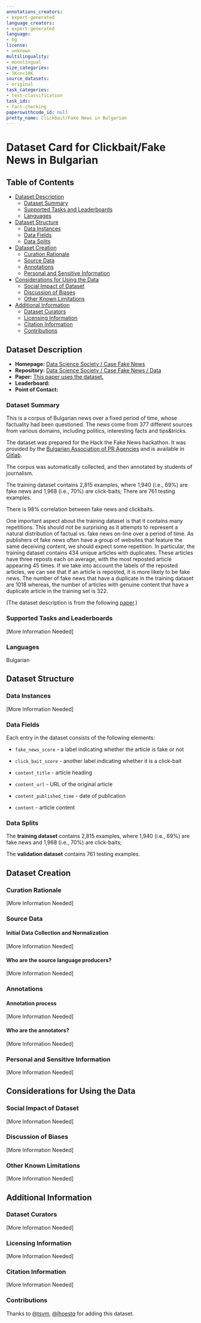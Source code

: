 ```yaml
---
annotations_creators:
- expert-generated
language_creators:
- expert-generated
language:
- bg
license:
- unknown
multilinguality:
- monolingual
size_categories:
- 1K<n<10K
source_datasets:
- original
task_categories:
- text-classification
task_ids:
- fact-checking
paperswithcode_id: null
pretty_name: Clickbait/Fake News in Bulgarian
---
```


# Dataset Card for Clickbait/Fake News in Bulgarian

## Table of Contents
- [Dataset Description](#dataset-description)
  - [Dataset Summary](#dataset-summary)
  - [Supported Tasks and Leaderboards](#supported-tasks-and-leaderboards)
  - [Languages](#languages)
- [Dataset Structure](#dataset-structure)
  - [Data Instances](#data-instances)
  - [Data Fields](#data-fields)
  - [Data Splits](#data-splits)
- [Dataset Creation](#dataset-creation)
  - [Curation Rationale](#curation-rationale)
  - [Source Data](#source-data)
  - [Annotations](#annotations)
  - [Personal and Sensitive Information](#personal-and-sensitive-information)
- [Considerations for Using the Data](#considerations-for-using-the-data)
  - [Social Impact of Dataset](#social-impact-of-dataset)
  - [Discussion of Biases](#discussion-of-biases)
  - [Other Known Limitations](#other-known-limitations)
- [Additional Information](#additional-information)
  - [Dataset Curators](#dataset-curators)
  - [Licensing Information](#licensing-information)
  - [Citation Information](#citation-information)
  - [Contributions](#contributions)

## Dataset Description

- **Homepage:** [Data Science Society / Case Fake News](https://gitlab.com/datasciencesociety/case_fake_news)
- **Repository:** [Data Science Society / Case Fake News / Data](https://gitlab.com/datasciencesociety/case_fake_news/-/tree/master/data)
- **Paper:** [This paper uses the dataset.](https://www.acl-bg.org/proceedings/2017/RANLP%202017/pdf/RANLP045.pdf)
- **Leaderboard:**
- **Point of Contact:**

### Dataset Summary

This is a corpus of Bulgarian news over a fixed period of time, whose factuality had been questioned. 
The news come from 377 different sources from various domains, including politics, interesting facts and tips&tricks.

The dataset was prepared for the Hack the
Fake News hackathon. It was provided by the
[Bulgarian Association of PR Agencies](http://www.bapra.bg/) and is
available in [Gitlab](https://gitlab.com/datasciencesociety/). 

The corpus was automatically collected, and then annotated by students of journalism. 

The training dataset contains 2,815 examples, where 1,940 (i.e., 69%) are fake news
and 1,968 (i.e., 70%) are click-baits; There are 761 testing examples. 

There is 98% correlation between fake news and clickbaits.

One important aspect about the training dataset is that it contains many repetitions.
This should not be surprising as it attempts to represent a natural distribution of factual
vs. fake news on-line over a period of time. As publishers of fake news often have a group of
websites that feature the same deceiving content, we should expect some repetition.
In particular, the training dataset contains
434 unique articles with duplicates. These articles have three reposts each on average, with
the most reposted article appearing 45 times.
If we take into account the labels of the reposted articles, we can see that if an article
is reposted, it is more likely to be fake news.
The number of fake news that have a duplicate in the training dataset are 1018 whereas,
the number of articles with genuine content
that have a duplicate article in the training set is 322.

(The dataset description is from the following [paper](https://www.acl-bg.org/proceedings/2017/RANLP%202017/pdf/RANLP045.pdf).)

### Supported Tasks and Leaderboards

[More Information Needed]

### Languages

Bulgarian

## Dataset Structure

### Data Instances

[More Information Needed]

### Data Fields

Each entry in the dataset consists of the following elements: 

* `fake_news_score` - a label indicating whether the article is fake or not

* `click_bait_score` - another label indicating whether it is a click-bait

* `content_title` - article heading

* `content_url` - URL of the original article

* `content_published_time` - date of publication

* `content` - article content 


### Data Splits

The **training dataset** contains 2,815 examples, where 1,940 (i.e., 69%) are fake news
and 1,968 (i.e., 70%) are click-baits; 

The **validation dataset** contains 761 testing examples. 

## Dataset Creation

### Curation Rationale

[More Information Needed]

### Source Data

#### Initial Data Collection and Normalization

[More Information Needed]

#### Who are the source language producers?

[More Information Needed]

### Annotations

#### Annotation process

[More Information Needed]

#### Who are the annotators?

[More Information Needed]

### Personal and Sensitive Information

[More Information Needed]

## Considerations for Using the Data

### Social Impact of Dataset

[More Information Needed]

### Discussion of Biases

[More Information Needed]

### Other Known Limitations

[More Information Needed]

## Additional Information

### Dataset Curators

[More Information Needed]

### Licensing Information

[More Information Needed]

### Citation Information

[More Information Needed]

### Contributions

Thanks to [@tsvm](https://github.com/tsvm), [@lhoestq](https://github.com/lhoestq) for adding this dataset.
